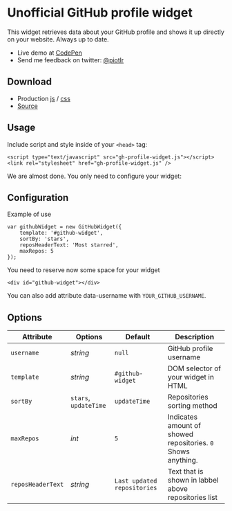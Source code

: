 # Unofficial GitHub profile widget

This widget retrieves data about your GitHub profile and shows it up directly on your website. Always up to date.

- Live demo at [CodePen](http://codepen.io/piotrl/pen/cwbgJ)
- Send me feedback on twitter: [@piotlr](http://twitter.com/piotlr)

## Download
- Production [js](https://raw.github.com/piotrl/github-profile-widget/master/dist/gh-profile-widget.js) / [css](https://raw.github.com/piotrl/github-profile-widget/master/dist/gh-profile-widget.css)
- [Source](https://github.com/piotrl/github-profile-widget)

## Usage

Include script and style inside of your `<head>` tag:
```
<script type="text/javascript" src="gh-profile-widget.js"></script>
<link rel="stylesheet" href="gh-profile-widget.js" />
```
We are almost done. You only need to configure your widget:

## Configuration
Example of use
```
var githubWidget = new GitHubWidget({
	template: '#github-widget',
	sortBy: 'stars',
	reposHeaderText: 'Most starred',
	maxRepos: 5
});
```

You need to reserve now some space for your widget
```
<div id="github-widget"></div>
```
You can also add attribute data-username with `YOUR_GITHUB_USERNAME`.

## Options   

Attribute  | Options                   | Default             | Description
---        | ---                       | ---                 | ---
`username` | *string*				   | `null`              | GitHub profile username
`template` | *string*                  | `#github-widget`    | DOM selector of your widget in HTML
`sortBy`   | `stars`, `updateTime`     | `updateTime`        | Repositories sorting method
`maxRepos` | *int*			           | `5`				 | Indicates amount of showed repositories. `0` Shows anything.
`reposHeaderText`     | *string*       | `Last updated repositories`| Text that is shown in labbel above repositories list                           
